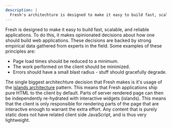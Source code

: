 ```yaml
---
description: |
  Fresh's architechture is designed to make it easy to build fast, scalable, and reliable applications.
---
```


Fresh is designed to make it easy to build fast, scalable, and reliable
applications. To do this, it makes opinionated decisions about how one should
build web applications. These decisions are backed by strong empirical data
gathered from experts in the field. Some examples of these principles are:

- Page load times should be reduced to a minimum.
- The work performed on the client should be minimized.
- Errors should have a small blast radius - stuff should gracefully degrade.

The single biggest architechture decision that Fresh makes is it's usage of the
[islands architecture][islands] pattern. This means that Fresh applications ship
pure HTML to the client by default. Parts of server rendered page can then be
independently re-hydrated with interactive widgets (islands). This means that
the client is only responsible for rendering parts of the page that are
interactive enough to warrant the extra effort. Any content that is purely
static does not have related client side JavaScript, and is thus very
lightweight.

<!-- TODO(lucacasonato): elaborate on request handling, form actions, etc. -->

[islands]: https://www.patterns.dev/posts/islands-architecture/

